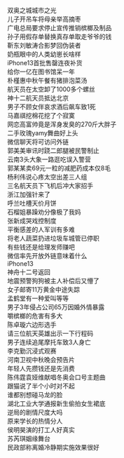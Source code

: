 双奥之城城市之光  
儿子开吊车将母亲举高摘枣  
广电总局要求停止宣传推销槟榔及制品  
孙子用假存单替换真存单取走爷爷的钱  
靳东刘敏涛合影梦回伪装者  
奶瓶眼中的人类幼崽长啥样  
iPhone13首批售罄连夜补货  
给你一亿在图书馆呆一年  
朴槿惠中秋午餐有猪排泡菜汤  
航天员在太空卸了1000多个螺丝  
神十二航天员抵达北京  
男子不顾女伴哀求酒后飙车致1死  
马嘉祺挖棉花挖了个寂寞  
网恋高富帅竟是浑身发臭的270斤大胖子  
二手玫瑰yamy舞曲好上头  
微信聊天将可访问外链  
郭美美审讯时跷二郎腿被民警制止  
云南3头大象一路逛吃误入警营  
郭某某卖69元一粒的减肥药成本仅8毛  
杨利伟说心疼太空出差三人组  
三名航天员下飞机后冲大家招手  
浙江加强针来了  
呼兰吐槽天价月饼  
石榴姐暴躁劝分像极了我妈  
张新成哭戏控制度  
平衡感差的人军训有多难  
将老人蔬菜扔进垃圾车城管已停职  
有些钱还是给理发师赚吧  
微信率先开放外链意味着什么  
iPhone13  
神舟十二号返回  
地震预警狗狗被主人补偿后又懵了  
女子邮寄11万黄金中途失踪  
孟鹤堂有一种爱叫等等  
男子3年侵占公司65万因婚外情暴露  
嚼槟榔的危害有多大  
陈卓璇六边形选手  
请三位航天英雄出示一下行程码  
男子连续追尾摩托车致3人身亡  
李克勤沉浸式观赛  
河南卫视中秋晚会预告片  
年轻人先攒钱还是先消费  
陈伟霆袁娅维献唱冬奥会口号主题曲  
跟猫说了半个小时对不起  
谁都别想碰马龙的脸  
湖北工业大学通报新生偷拍女生裙底  
逆局的剧情尺度大吗  
原来学长的热情分人  
侯明昊演的打工人好真实  
苏芮琪姻缘舞台  
民政部称离婚冷静期实施效果很好  
